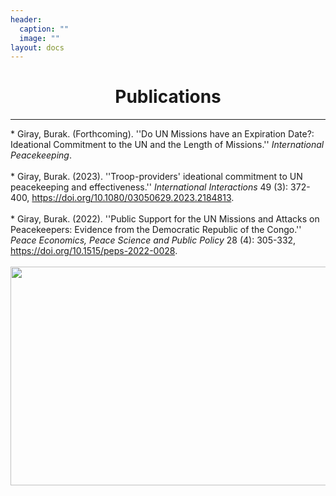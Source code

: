 ```yaml
---
header:
  caption: ""
  image: ""
layout: docs
---
```


<h1 style="text-align:center;">Publications</h1>

<hr />
* Giray, Burak. (Forthcoming). ''Do UN Missions have an Expiration Date?: Ideational Commitment to the UN and the Length of Missions.'' <em>International Peacekeeping</em>.
<br/>
<br/>
* Giray, Burak. (2023). ''Troop-providers' ideational commitment to UN peacekeeping and effectiveness.'' <em>International Interactions</em> 49 (3): 372-400, <a href="https://doi.org/10.1080/03050629.2023.2184813">https://doi.org/10.1080/03050629.2023.2184813</a>.
<br/>
<br/>
* Giray, Burak. (2022). ''Public Support for the UN Missions and Attacks on Peacekeepers: Evidence from the Democratic Republic of the Congo.'' <em>Peace Economics, Peace Science and Public Policy</em> 28 (4): 305-332, <a href="https://doi.org/10.1515/peps-2022-0028">https://doi.org/10.1515/peps-2022-0028</a>.
<br/>
<br/>

<img src="../../img/houston.jpg" alt="" style="width:600px;height:350px;"> 



